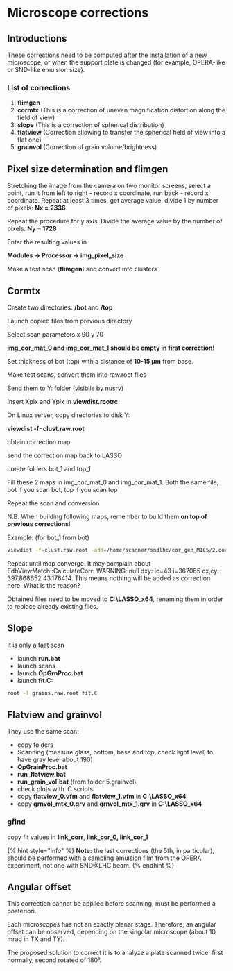# Microscope corrections

## Introductions

These corrections need to be computed after the installation of a new microscope, or when the support plate is changed (for example, OPERA-like or SND-like emulsion size).&#x20;

### List of corrections

1. **flimgen**
2. **cormtx** (This is a correction of uneven magnification distortion along the field of view)
3. **slope** (This is a correction of spherical distribution)
4. **flatview** (Correction allowing to transfer the spherical field of view into a flat one)
5. **grainvol** (Correction of grain volume/brightness)

## Pixel size determination and flimgen

Stretching the image from the camera on two monitor screens, select a point, run it from left to right - record x coordinate, run back - record x coordinate. Repeat at least 3 times, get average value, divide 1 by number of pixels: **Nx = 2336**

Repeat the procedure for y axis. Divide the average value by the number of pixels: **Ny = 1728**&#x20;

Enter the resulting values in&#x20;

&#x20;**Modules -> Processor -> img\_pixel\_size**

Make a test scan (**flimgen**) and convert into clusters

## Cormtx

Create two directories: **/bot** and **/top**

Launch copied files from previous directory

Select scan parameters x 90 y 70

**img\_cor\_mat\_0 and img\_cor\_mat\_1 should be empty in first correction!**

Set thickness of bot (top) with a distance of **10-15 μm** from base.&#x20;

Make test scans, convert them into raw.root files

Send them to Y: folder (visibile by nusrv)

Insert Xpix and Ypix in **viewdist.rootrc**

On Linux server, copy directories to disk Y:

**viewdist -f=clust.raw.root**

obtain correction map

send the correction map back to LASSO

create folders bot\_1 and top\_1

Fill these 2 maps in img\_cor\_mat\_0 and img\_cor\_mat\_1. Both the same file, bot if you scan bot, top if you scan top

Repeat the scan and conversion

N.B. When building following maps, remember to build them **on top of previous corrections**!

Example: (for bot\_1 from bot)

```bash
viewdist -f=clust.raw.root -add=/home/scanner/sndlhc/cor_gen_MIC5/2.cormtx/bot/correction_matrix.txt
```

Repeat until map converge. It may complain about EdbViewMatch::CalculateCorr: WARNING: null dxy: ic=43 i=367065 cx,cy: 397.868652 43.176414. This means nothing will be added as correction here. What is the reason?

Obtained files need to be moved to **C:\LASSO\_x64**, renaming them in order to replace already existing files.

## Slope

It is only a fast scan

* launch **run.bat**
* launch scans
* launch **OpGrnProc.bat**
* launch **fit.C:**

```bash
root -l grains.raw.root fit.C
```

## Flatview and grainvol

They use the same scan:

* copy folders
* Scanning (measure glass, bottom, base and top, check light level, to have gray level about 190)
* **OpGrainProc.bat**
* **run\_flatview.bat**
* **run\_grain\_vol.bat** (from folder 5.grainvol)
* check plots with .C scripts
* copy **flatview\_0.vfm** and **flatview\_1.vfm** in **C:\LASSO\_x64**
* copy **grnvol\_mtx\_0.grv** and **grnvol\_mtx\_1.grv** in **C:\LASSO\_x64**

### gfind

copy fit values in **link\_corr**, **link\_cor\_0, link\_cor\_1**



{% hint style="info" %}
**Note:** the last corrections (the 5th, in particular), should be performed with a sampling emulsion film from the OPERA experiment, not one with SND@LHC beam.
{% endhint %}





## Angular offset

This correction cannot be applied before scanning, must be performed a posteriori.

Each microscopes has not an exactly planar stage. Therefore, an angular offset can be observed, depending on the singolar microscope (about 10 mrad in TX and TY).

The proposed solution to correct it is to analyze a plate scanned twice: first normally, second rotated of 180°.&#x20;
